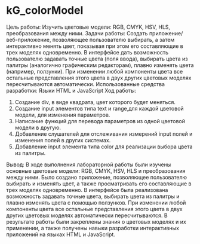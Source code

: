 # kG_colorModel 
Цель работы:
Изучить цветовые модели: RGB, CMYK, HSV, HLS, преобразования между ними.
Задачи работы:
Создать приложение/веб-приложение, позволяющее пользователю  выбирать, а затем интерактивно менять цвет, показывая при этом его составляющие в трех моделях одновременно.
В интерфейсе дать возможность пользователю задавать точные цвета (поля ввода), выбирать цвета из палитры (аналогично графическим редакторам), плавно изменять цвета (например, ползунки).
При изменении любой компоненты цвета все остальные представления этого цвета в двух других цветовых моделях пересчитываются автоматически.
Использованные средства разработки:
Языки HTML и JavaScript
Ход работы:
1.	Создание div, в виде квадрата, цвет которого будет меняться.
2.	Создание input элементов типа text и range,для каждой цветовой модели, для изменения параметров.
3.	Написание функций для перевода параметров из одной цветовой модели в другую.
4.	Добавление слушателей для отслеживания измерений input полей и изменения полей в других системах.
5.	Добавление input элемента типа color для реализации выбора цвета из палитры.

Вывод:
В ходе выполнения лабораторной работы были изучены основные цветовые модели: RGB, CMYK, HSV, HLS и преобразования между ними. Было создано приложение, позволяющее пользователю выбирать и изменять цвет, а также просматривать его составляющие в трех моделях одновременно. В интерфейсе была реализована возможность задавать точные цвета, выбирать цвета из палитры и плавно изменять цвета с помощью ползунков. При изменении любой компоненты цвета все остальные представления этого цвета в двух других цветовых моделях автоматически пересчитываются. В результате работы были закреплены знания о цветовых моделях и их применении, а также получены навыки разработки интерактивных приложений на языках HTML и JavaScript.

